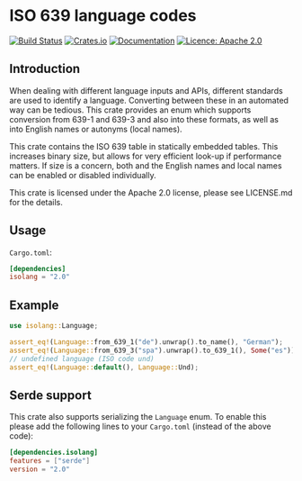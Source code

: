 ISO 639 language codes
=======================

[![Build Status](https://github.com/humenda/isolang-rs/workflows/CI/badge.svg)](https://github.com/humenda/isolang-rs/actions?query=workflow%3ACI)
[![Crates.io](https://img.shields.io/crates/v/isolang)](https://crates.io/crates/isolang)
[![Documentation](https://img.shields.io/docsrs/isolang)](https://docs.rs/isolang)
[![Licence: Apache 2.0](https://img.shields.io/badge/License-Apache%202.0-blue.svg)](LICENCE.md)

Introduction
------------

When dealing with different language inputs and APIs, different standards are used to identify
a language. Converting between these in an automated way can be tedious. This crate provides an
enum which supports conversion from 639-1 and 639-3 and also into these formats, as well as
into English names or autonyms (local names).

This crate contains the ISO 639 table in statically embedded tables. This
increases binary size, but allows for very efficient look-up if performance
matters. If size is a concern, both and the English names and local names can be
enabled or disabled individually.

This crate is licensed under the Apache 2.0 license, please see LICENSE.md for
the details.

Usage
-----

`Cargo.toml`:

```toml
[dependencies]
isolang = "2.0"
```

Example
-------

```rust
use isolang::Language;

assert_eq!(Language::from_639_1("de").unwrap().to_name(), "German");
assert_eq!(Language::from_639_3("spa").unwrap().to_639_1(), Some("es"));
// undefined language (ISO code und)
assert_eq!(Language::default(), Language::Und);
```

Serde support
-------------

This crate also supports serializing the `Language` enum. To enable this please
add the following lines to your `Cargo.toml` (instead of the above code):

```toml
[dependencies.isolang]
features = ["serde"]
version = "2.0"
```
